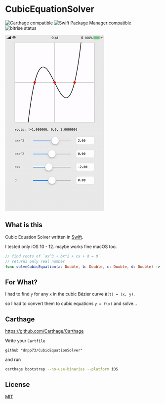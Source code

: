 CubicEquationSolver
===========

[![Carthage compatible](https://img.shields.io/badge/Carthage-compatible-4BC51D.svg?style=flat-square)](https://github.com/Carthage/Carthage)
[![Swift Package Manager compatible](https://img.shields.io/badge/Swift%20Package%20Manager-compatible-4BC51D.svg?style=flat-square)](https://github.com/apple/swift-package-manager)
![bitrise status](https://app.bitrise.io/app/3144cb5fb712fe14/status.svg?token=S1zRdswv1i47m4Y9j9Aq4Q&branch=master)


![ExampleApp](/ExampleApp.gif)


## What is this

Cubic Equation Solver written in [Swift](https://github.com/apple/swift).

I tested only iOS 10 - 12. maybe works fine macOS too.

```swift
// find roots of `ax^3 + bx^2 + cx + d = 0`
// returns only real number
func solveCubicEquation(a: Double, b: Double, c: Double, d: Double) -> [Double]
```


## For What?

I had to find `y` for any `x` in the cubic Bézier curve `B(t) = (x, y)`.

so I had to convert them to cubic equations `y = f(x)`  and solve...


## Carthage

https://github.com/Carthage/Carthage

Write your `Cartfile`

```
github "dnpp73/CubicEquationSolver"
```

and run

```sh
carthage bootstrap --no-use-binaries --platform iOS
```


## License

[MIT](/LICENSE)
